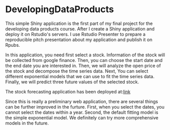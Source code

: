 # DevelopingDataProducts
This simple Shiny application is the first part of my final project for the developing data products course. After I create a Shiny application and deploy it on Rstudio's servers. I use Rstudio Presenter to prepare a reproducible pitch presentation about my application and publish it on Rpubs.

In this application, you need first select a stock. Information of the stock will be collected from google finance. Then, you can choose the start date and the end date you are interested in. Then, we will analyze the open price of the stock and decompose the time series data. Next, You can select different exponential models that we can use to fit the time series data. Finally, we will predict three future values of the selected stock.

The stock forecasting application has been deployed at:[link]( https://yanyu6.shinyapps.io/stockProj/)

Since this is really a preliminary web application, there are several things can be further improved in the furture. First, when you select the dates, you cannot select the dates within a year. Second, the default fitting model is the simple exponential model. We definitely can try more comprehensive models in the future.
